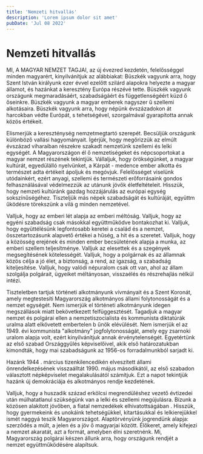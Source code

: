 ```yaml
---
title: 'Nemzeti hitvallás'
description: 'Lorem ipsum dolor sit amet'
pubDate: 'Jul 08 2022'
---
```


# Nemzeti hitvallás

MI, A MAGYAR NEMZET TAGJAI, az új évezred kezdetén, felelősséggel minden magyarért, kinyilvánítjuk az alábbiakat:
Büszkék vagyunk arra, hogy Szent István királyunk ezer évvel ezelőtt szilárd alapokra helyezte a magyar államot, és hazánkat a keresztény Európa részévé tette.
Büszkék vagyunk országunk megmaradásáért, szabadságáért és függetlenségéért küzd ő őseinkre.
Büszkék vagyunk a magyar emberek nagyszer ű szellemi alkotásaira.
Büszkék vagyunk arra, hogy népünk évszázadokon át harcokban védte Európát, s tehetségével, szorgalmával gyarapította annak közös értékeit.

Elismerjük a kereszténység nemzetmegtartó szerepét. Becsüljük országunk különböző vallási hagyományait.
Ígérjük, hogy megőrizzük az elmúlt évszázad viharaiban részekre szakadt nemzetünk szellemi és lelki egységét. A Magyarországon él ő nemzetiségeket és népcsoportokat a magyar nemzet részének tekintjük.
Vállaljuk, hogy örökségünket, a magyar kultúrát, egyedülálló nyelvünket, a Kárpát - medence ember alkotta és természet adta értékeit ápoljuk és megóvjuk. Felelősséget viselünk utódainkért, ezért anyagi, szellemi és természeti erőforrásaink gondos felhasználásával védelmezzük az utánunk jövők életfeltételeit.
Hisszük, hogy nemzeti kultúránk gazdag hozzájárulás az európai egység sokszínűségéhez.
Tiszteljük más népek szabadságát és kultúráját, együttm űködésre törekszünk a vilá g minden nemzetével.

Valljuk, hogy az emberi lét alapja az emberi méltóság.
Valljuk, hogy az egyéni szabadság csak másokkal együttműködve bontakozhat ki.
Valljuk, hogy együttélésünk legfontosabb keretei a család és a nemzet, összetartozásunk alapvető értékei a hűség, a hit és a szeretet.
Valljuk, hogy a közösség erejének és minden ember becsületének alapja a munka, az emberi szellem teljesítménye.
Valljuk az elesettek és a szegények megsegítésének kötelességét.
Valljuk, hogy a polgárnak és az államnak közös célja a jó élet, a biztonság, a rend, az igazság, a szabadság kiteljesítése.
Valljuk, hogy valódi népuralom csak ott van, ahol az állam szolgálja polgárait, ügyeiket méltányosan, visszaélés és részrehajlás nélkül intézi.

Tiszteletben tartjuk történeti alkotmányunk vívmányait és a Szent Koronát, amely megtestesíti Magyarország alkotmányos állami folytonosságát és a nemzet egységét.
Nem ismerjük el történeti alkotmányunk idegen megszállások miatt bekövetkezett felfüggesztését. Tagadjuk a magyar nemzet és polgárai ellen a nemzetiszocialista és kommunista diktatúrák uralma alatt elkövetett embertelen b űnök elévülését.
Nem ismerjük el az 1949. évi kommunista "alkotmány" jogfolytonosságát, amely egy zsarnoki uralom alapja volt, ezért kinyilvánítjuk annak érvénytelenségét.
Egyetértünk az első szabad Országgyűlés képviselőivel, akik első határozatukban kimondták, hogy mai szabadságunk az 1956-os forradalmunkból sarjadt ki.

Hazánk 1944 . március tizenkilencedikén elveszített állami önrendelkezésének visszaálltát 1990. május másodikától, az első szabadon választott népképviselet megalakulásától számítjuk. Ezt a napot tekintjük hazánk új demokráciája és alkotmányos rendje kezdetének.

Valljuk, hogy a huszadik század erkölcsi megrendüléshez vezető évtizedei után múlhatatlanul szükségünk van a lelki és szellemi megújulásra.
Bízunk a közösen alakított jövőben, a fiatal nemzedékek elhivatottságában . Hisszük, hogy gyermekeink és unokáink tehetségükkel, kitartásukkal és lelkierejükkel ismét naggyá teszik Magyarországot.
Alaptörvényünk jogrendünk alapja: szerződés a múlt, a jelen és a jöv ő magyarjai között. Élőkeret, amely kifejezi a nemzet akaratát, azt a formát, amelyben élni szeretnénk.
Mi, Magyarország polgárai készen állunk arra, hogy országunk rendjét a nemzet együttműködésére alapítsuk.

